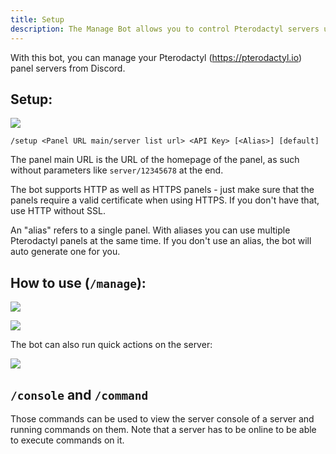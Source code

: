 ```yaml
---
title: Setup
description: The Manage Bot allows you to control Pterodactyl servers using Discord. This page explains on how to setup and use the bot.
---
```


With this bot, you can manage your Pterodactyl (https://pterodactyl.io) panel servers from Discord.

## Setup:

![](https://cdn.discordapp.com/attachments/856211013162893352/1103019459305799821/image.png)

`/setup <Panel URL main/server list url> <API Key> [<Alias>] [default]`

The panel main URL is the URL of the homepage of the panel, as such without parameters like `server/12345678` at the end.

The bot supports HTTP as well as HTTPS panels - just make sure that the panels require a valid certificate when using HTTPS. If you don't have that, use HTTP without SSL.

An "alias" refers to a single panel. With aliases you can use multiple Pterodactyl panels at the same time.
If you don't use an alias, the bot will auto generate one for you.

## How to use (`/manage`):

![](https://cdn.discordapp.com/attachments/856211013162893352/1026119789900464189/2022-10-02_15_10_48.png)

![](https://cdn.discordapp.com/attachments/856211013162893352/1026119790215053433/2022-10-02_15_11_09.png)


The bot can also run quick actions on the server:

![](https://cdn.discordapp.com/attachments/856211013162893352/1026119790563176488/2022-10-02_15_11_53.png)

## `/console` and `/command`

Those commands can be used to view the server console of a server and running commands on them. Note that a server has to be online to be able to execute commands on it.
